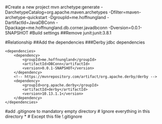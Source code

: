 #Create a new project
mvn archetype:generate -DarchetypeCatalog=org.apache.maven.archetypes -Dfilter=maven-archetype-quickstart -DgroupId=me.hoffnungland -DartifactId=JavaDBConn -Dpackage=me.hoffnungland.db.corner.javadbconn -Dversion=0.0.1-SNAPSHOT
#Build settings
##Remove junit:junit:3.8.1


#Relationship
##Add the dependencies
###Derby jdbc dependencies

	<dependencies>
		<dependency>
			<groupId>me.hoffnungland</groupId>
			<artifactId>DBConn</artifactId>
			<version>0.0.1-SNAPSHOT</version>
		</dependency>
		<!-- https://mvnrepository.com/artifact/org.apache.derby/derby -->
		<dependency>
			<groupId>org.apache.derby</groupId>
			<artifactId>derby</artifactId>
			<version>10.13.1.1</version>
		</dependency>
	</dependencies>

#add .gitignore to mandatory empty directory
	# Ignore everything in this directory
	*
	# Except this file
	!.gitignore
